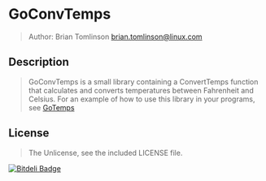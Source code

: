 # GoConvTemps

> Author: Brian Tomlinson <brian.tomlinson@linux.com>

## Description

> GoConvTemps is a small library containing a ConvertTemps function that calculates and
converts temperatures between Fahrenheit and Celsius.  For an example of how to use this
library in your programs, see [GoTemps](https://github.com/darthlukan/gotemps)

## License

> The Unlicense, see the included LICENSE file.


[![Bitdeli Badge](https://d2weczhvl823v0.cloudfront.net/darthlukan/goconvtemps/trend.png)](https://bitdeli.com/free "Bitdeli Badge")

